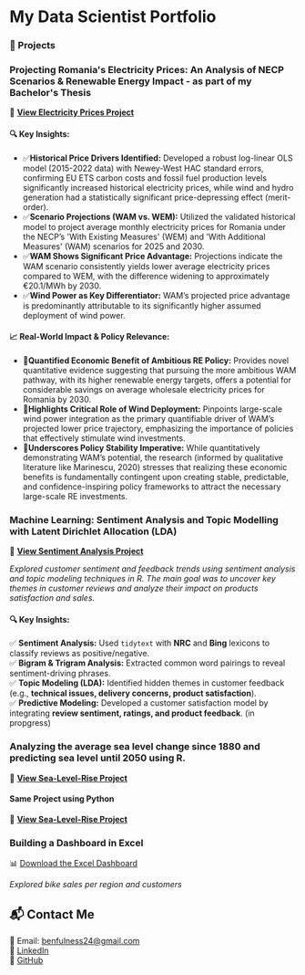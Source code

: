 # My Data Scientist Portfolio

### 📝 Projects
### **Projecting Romania's Electricity Prices: An Analysis of NECP Scenarios & Renewable Energy Impact** - as part of my Bachelor's Thesis
🔗 **[View Electricity Prices Project](projects/REI-Impact-and-Electricity-Prices.html)**

#### 🔍 **Key Insights:**
- ✅**Historical Price Drivers Identified:** Developed a robust log-linear OLS model (2015-2022 data) with Newey-West HAC standard errors, confirming EU ETS carbon costs and fossil fuel production levels significantly increased historical electricity prices, while wind and hydro generation had a statistically significant price-depressing effect (merit-order).
- ✅**Scenario Projections (WAM vs. WEM):** Utilized the validated historical model to project average monthly electricity prices for Romania under the NECP’s 'With Existing Measures' (WEM) and 'With Additional Measures' (WAM) scenarios for 2025 and 2030.
- ✅**WAM Shows Significant Price Advantage:** Projections indicate the WAM scenario consistently yields lower average electricity prices compared to WEM, with the difference widening to approximately €20.1/MWh by 2030.
- ✅**Wind Power as Key Differentiator:** WAM’s projected price advantage is predominantly attributable to its significantly higher assumed deployment of wind power.

#### 📈 **Real-World Impact & Policy Relevance:**
- 📌**Quantified Economic Benefit of Ambitious RE Policy:** Provides novel quantitative evidence suggesting that pursuing the more ambitious WAM pathway, with its higher renewable energy targets, offers a potential for considerable savings on average wholesale electricity prices for Romania by 2030.
- 📌**Highlights Critical Role of Wind Deployment:** Pinpoints large-scale wind power integration as the primary quantifiable driver of WAM’s projected lower price trajectory, emphasizing the importance of policies that effectively stimulate wind investments.
- 📌**Underscores Policy Stability Imperative:** While quantitatively demonstrating WAM’s potential, the research (informed by qualitative literature like Marinescu, 2020) stresses that realizing these economic benefits is fundamentally contingent upon creating stable, predictable, and confidence-inspiring policy frameworks to attract the necessary large-scale RE investments.


### **Machine Learning: Sentiment Analysis and Topic Modelling with Latent Dirichlet Allocation (LDA)**
🔗 **[View Sentiment Analysis Project](projects/Sentiment-Analysis---Topic-Modelling.html)**

*Explored customer sentiment and feedback trends using sentiment analysis and topic modeling techniques in R. The main goal was to uncover key themes in customer reviews and analyze their impact on products satisfaction and sales.*

#### 🔍 **Key Insights:**  
✅ **Sentiment Analysis:** Used `tidytext` with **NRC** and **Bing** lexicons to classify reviews as positive/negative.  
✅ **Bigram & Trigram Analysis:** Extracted common word pairings to reveal sentiment-driving phrases.  
✅ **Topic Modeling (LDA):** Identified hidden themes in customer feedback (e.g., **technical issues, delivery concerns, product satisfaction**).  
✅ **Predictive Modeling:** Developed a customer satisfaction model by integrating **review sentiment, ratings, and product feedback**. (in propgress) 

### **Analyzing the average sea level change since 1880 and predicting sea level until 2050 using R.**
🔗 **[View Sea-Level-Rise Project](projects/Sea-Level-Rise.html)**
#### **Same Project using Python**
🔗 **[View Sea-Level-Rise Project](projects/Sea_Level_Rise.html)**

### **Building a Dashboard in Excel**
📊 [Download the Excel Dashboard](projects/Excel_Project_Dashboard.xlsx)

  *Explored bike sales per region and customers*

## 📬 Contact Me  
📩 Email: benfulness24@gmail.com  
🔗 [LinkedIn](https://www.linkedin.com/in/flaviusben)  
🔗 [GitHub](https://github.com/Flaviusben)  
